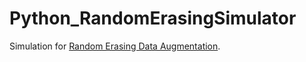   # Python_RandomErasingSimulator
 
 Simulation for [Random Erasing Data Augmentation](https://arxiv.org/pdf/1708.04896.pdf).




